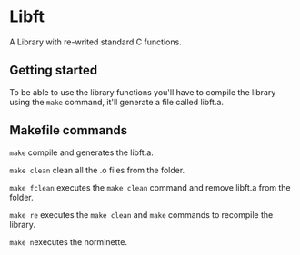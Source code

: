 # Libft
A Library with re-writed standard C functions.

## Getting started

To be able to use the library functions you'll have to compile the library using the `make` command, it'll generate a file called libft.a.

## Makefile commands

```make``` compile and generates the libft.a.

```make clean``` clean all the .o files from the folder.

```make fclean``` executes the `make clean` command and remove libft.a from the folder.

```make re``` executes the `make clean` and `make` commands to recompile the library.

```make n```executes the norminette.
